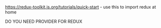 https://redux-toolkit.js.org/tutorials/quick-start - use this to import redux at home

DO YOU NEED PROVIDER FOR REDUX